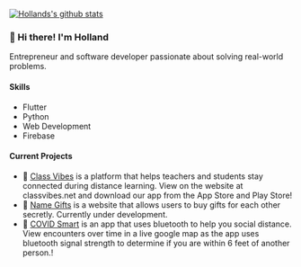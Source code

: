 [![Hollands's github stats](https://github-readme-stats.vercel.app/api?username=HollandPleskac&show_icons=false&theme=dracula&hide=stars&count_private=true)](https://github.com/HollandPleskac/github-readme-stats)

### 👋 Hi there! I'm Holland

Entrepreneur and software developer passionate about solving real-world problems.



#### Skills

- Flutter
- Python
- Web Development
- Firebase

#### Current Projects

- 🌷 <a href="https://classvibes.net/">Class Vibes</a> is a platform that helps teachers and students stay connected during distance learning.  View on the website at classvibes.net and download our app from the App Store and Play Store!
- 🎁 <a href="https://github.com/HollandPleskac/Name-Gifts-Web">Name Gifts</a> is a website that allows users to buy gifts for each other secretly.  Currently under development.
- 🦠 <a href="https://github.com/HollandPleskac/Covid-Smart-App">COVID Smart</a> is an app that uses bluetooth to help you social distance.  View encounters over time in a live google map as the app uses bluetooth signal strength to determine if you are within 6 feet of another person.!




<!--
**HollandPleskac/HollandPleskac** is a ✨ _special_ ✨ repository because its `README.md` (this file) appears on your GitHub profile.

[![Top Langs](https://github-readme-stats.vercel.app/api/top-langs/?username=HollandPleskac)](https://github.com/HollandPleskac/github-readme-stats)

[![Hollands's github stats](https://github-readme-stats.vercel.app/api?username=HollandPleskac&show_icons=false&theme=dracula&hide=stars&count_private=true)](https://github.com/HollandPleskac/github-readme-stats)

![Hi I'm Holland!](https://github.com/HollandPleskac/HollandPleskac/blob/main/header.png)

### 👋 Hi there! I'm Holland

Here are some ideas to get you started:

- 🔭 I’m currently working on ...
- 🌱 I’m currently learning ...
- 👯 I’m looking to collaborate on ...
- 🤔 I’m looking for help with ...
- 💬 Ask me about ...
- 📫 How to reach me: ...
- 😄 Pronouns: ...
- ⚡ Fun fact: ...
-->

